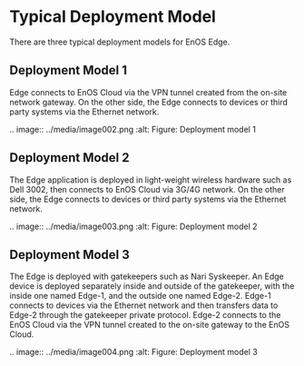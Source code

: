 # Typical Deployment Model

There are three typical deployment models for EnOS Edge.

## Deployment Model 1

Edge connects to EnOS Cloud via the VPN tunnel created from the on-site network gateway. On the other side, the Edge connects to devices or third party systems via the Ethernet network.


.. image:: ../media/image002.png
   :alt: Figure: Deployment model 1


## Deployment Model 2

The Edge application is deployed in light-weight wireless hardware such as Dell 3002, then connects to EnOS Cloud via 3G/4G network. On the other side, the Edge connects to devices or third party systems via the Ethernet network.


.. image:: ../media/image003.png
   :alt: Figure: Deployment model 2


## Deployment Model 3

The Edge is deployed with gatekeepers such as Nari Syskeeper. An Edge device is deployed separately inside and outside of the gatekeeper, with the inside one named Edge-1, and the outside one named Edge-2. Edge-1 connects to devices via the Ethernet network and then transfers data to Edge-2 through the gatekeeper private protocol. Edge-2 connects to the EnOS Cloud via the VPN tunnel created to the on-site gateway to the EnOS Cloud.


.. image:: ../media/image004.png
   :alt: Figure: Deployment model 3

<!--end-->
